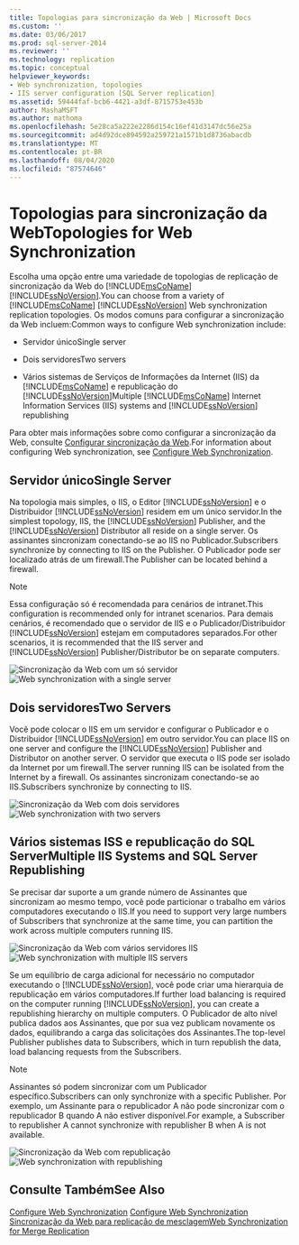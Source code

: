 ```yaml
---
title: Topologias para sincronização da Web | Microsoft Docs
ms.custom: ''
ms.date: 03/06/2017
ms.prod: sql-server-2014
ms.reviewer: ''
ms.technology: replication
ms.topic: conceptual
helpviewer_keywords:
- Web synchronization, topologies
- IIS server configuration [SQL Server replication]
ms.assetid: 59444faf-bcb6-4421-a3df-8715753e453b
author: MashaMSFT
ms.author: mathoma
ms.openlocfilehash: 5e28ca5a222e2286d154c16ef41d3147dc56e25a
ms.sourcegitcommit: ad4d92dce894592a259721a1571b1d8736abacdb
ms.translationtype: MT
ms.contentlocale: pt-BR
ms.lasthandoff: 08/04/2020
ms.locfileid: "87574646"
---
```

# <a name="topologies-for-web-synchronization"></a><span data-ttu-id="89169-102">Topologias para sincronização da Web</span><span class="sxs-lookup"><span data-stu-id="89169-102">Topologies for Web Synchronization</span></span>
  <span data-ttu-id="89169-103">Escolha uma opção entre uma variedade de topologias de replicação de sincronização da Web do [!INCLUDE[msCoName](../../includes/msconame-md.md)] [!INCLUDE[ssNoVersion](../../includes/ssnoversion-md.md)].</span><span class="sxs-lookup"><span data-stu-id="89169-103">You can choose from a variety of [!INCLUDE[msCoName](../../includes/msconame-md.md)] [!INCLUDE[ssNoVersion](../../includes/ssnoversion-md.md)] Web synchronization replication topologies.</span></span> <span data-ttu-id="89169-104">Os modos comuns para configurar a sincronização da Web incluem:</span><span class="sxs-lookup"><span data-stu-id="89169-104">Common ways to configure Web synchronization include:</span></span>  
  
-   <span data-ttu-id="89169-105">Servidor único</span><span class="sxs-lookup"><span data-stu-id="89169-105">Single server</span></span>  
  
-   <span data-ttu-id="89169-106">Dois servidores</span><span class="sxs-lookup"><span data-stu-id="89169-106">Two servers</span></span>  
  
-   <span data-ttu-id="89169-107">Vários sistemas de Serviços de Informações da Internet (IIS) da [!INCLUDE[msCoName](../../includes/msconame-md.md)] e republicação do [!INCLUDE[ssNoVersion](../../includes/ssnoversion-md.md)]</span><span class="sxs-lookup"><span data-stu-id="89169-107">Multiple [!INCLUDE[msCoName](../../includes/msconame-md.md)] Internet Information Services (IIS) systems and [!INCLUDE[ssNoVersion](../../includes/ssnoversion-md.md)] republishing</span></span>  
  
 <span data-ttu-id="89169-108">Para obter mais informações sobre como configurar a sincronização da Web, consulte [Configurar sincronização da Web](configure-web-synchronization.md).</span><span class="sxs-lookup"><span data-stu-id="89169-108">For information about configuring Web synchronization, see [Configure Web Synchronization](configure-web-synchronization.md).</span></span>  
  
## <a name="single-server"></a><span data-ttu-id="89169-109">Servidor único</span><span class="sxs-lookup"><span data-stu-id="89169-109">Single Server</span></span>  
 <span data-ttu-id="89169-110">Na topologia mais simples, o IIS, o Editor [!INCLUDE[ssNoVersion](../../includes/ssnoversion-md.md)] e o Distribuidor [!INCLUDE[ssNoVersion](../../includes/ssnoversion-md.md)] residem em um único servidor.</span><span class="sxs-lookup"><span data-stu-id="89169-110">In the simplest topology, IIS, the [!INCLUDE[ssNoVersion](../../includes/ssnoversion-md.md)] Publisher, and the [!INCLUDE[ssNoVersion](../../includes/ssnoversion-md.md)] Distributor all reside on a single server.</span></span> <span data-ttu-id="89169-111">Os assinantes sincronizam conectando-se ao IIS no Publicador.</span><span class="sxs-lookup"><span data-stu-id="89169-111">Subscribers synchronize by connecting to IIS on the Publisher.</span></span> <span data-ttu-id="89169-112">O Publicador pode ser localizado atrás de um firewall.</span><span class="sxs-lookup"><span data-stu-id="89169-112">The Publisher can be located behind a firewall.</span></span>  
  
> [!NOTE]  
>  <span data-ttu-id="89169-113">Essa configuração só é recomendada para cenários de intranet.</span><span class="sxs-lookup"><span data-stu-id="89169-113">This configuration is recommended only for intranet scenarios.</span></span> <span data-ttu-id="89169-114">Para demais cenários, é recomendado que o servidor de IIS e o Publicador/Distribuidor [!INCLUDE[ssNoVersion](../../includes/ssnoversion-md.md)] estejam em computadores separados.</span><span class="sxs-lookup"><span data-stu-id="89169-114">For other scenarios, it is recommended that the IIS server and [!INCLUDE[ssNoVersion](../../includes/ssnoversion-md.md)] Publisher/Distributor be on separate computers.</span></span>  
  
 <span data-ttu-id="89169-115">![Sincronização da Web com um só servidor](media/web-sync02.gif "Sincronização da Web com um só servidor")</span><span class="sxs-lookup"><span data-stu-id="89169-115">![Web synchronization with a single server](media/web-sync02.gif "Web synchronization with a single server")</span></span>  
  
## <a name="two-servers"></a><span data-ttu-id="89169-116">Dois servidores</span><span class="sxs-lookup"><span data-stu-id="89169-116">Two Servers</span></span>  
 <span data-ttu-id="89169-117">Você pode colocar o IIS em um servidor e configurar o Publicador e o Distribuidor [!INCLUDE[ssNoVersion](../../includes/ssnoversion-md.md)] em outro servidor.</span><span class="sxs-lookup"><span data-stu-id="89169-117">You can place IIS on one server and configure the [!INCLUDE[ssNoVersion](../../includes/ssnoversion-md.md)] Publisher and Distributor on another server.</span></span> <span data-ttu-id="89169-118">O servidor que executa o IIS pode ser isolado da Internet por um firewall.</span><span class="sxs-lookup"><span data-stu-id="89169-118">The server running IIS can be isolated from the Internet by a firewall.</span></span> <span data-ttu-id="89169-119">Os assinantes sincronizam conectando-se ao IIS.</span><span class="sxs-lookup"><span data-stu-id="89169-119">Subscribers synchronize by connecting to IIS.</span></span>  
  
 <span data-ttu-id="89169-120">![Sincronização da Web com dois servidores](media/web-sync03.gif "Sincronização da Web com dois servidores")</span><span class="sxs-lookup"><span data-stu-id="89169-120">![Web synchronization with two servers](media/web-sync03.gif "Web synchronization with two servers")</span></span>  
  
## <a name="multiple-iis-systems-and-sql-server-republishing"></a><span data-ttu-id="89169-121">Vários sistemas ISS e republicação do SQL Server</span><span class="sxs-lookup"><span data-stu-id="89169-121">Multiple IIS Systems and SQL Server Republishing</span></span>  
 <span data-ttu-id="89169-122">Se precisar dar suporte a um grande número de Assinantes que sincronizam ao mesmo tempo, você pode particionar o trabalho em vários computadores executando o IIS.</span><span class="sxs-lookup"><span data-stu-id="89169-122">If you need to support very large numbers of Subscribers that synchronize at the same time, you can partition the work across multiple computers running IIS.</span></span>  
  
 <span data-ttu-id="89169-123">![Sincronização da Web com vários servidores IIS](media/web-sync04.gif "Sincronização da Web com vários servidores IIS")</span><span class="sxs-lookup"><span data-stu-id="89169-123">![Web synchronization with multiple IIS servers](media/web-sync04.gif "Web synchronization with multiple IIS servers")</span></span>  
  
 <span data-ttu-id="89169-124">Se um equilíbrio de carga adicional for necessário no computador executando o [!INCLUDE[ssNoVersion](../../includes/ssnoversion-md.md)], você pode criar uma hierarquia de republicação em vários computadores.</span><span class="sxs-lookup"><span data-stu-id="89169-124">If further load balancing is required on the computer running [!INCLUDE[ssNoVersion](../../includes/ssnoversion-md.md)], you can create a republishing hierarchy on multiple computers.</span></span> <span data-ttu-id="89169-125">O Publicador de alto nível publica dados aos Assinantes, que por sua vez publicam novamente os dados, equilibrando a carga das solicitações dos Assinantes.</span><span class="sxs-lookup"><span data-stu-id="89169-125">The top-level Publisher publishes data to Subscribers, which in turn republish the data, load balancing requests from the Subscribers.</span></span>  
  
> [!NOTE]  
>  <span data-ttu-id="89169-126">Assinantes só podem sincronizar com um Publicador específico.</span><span class="sxs-lookup"><span data-stu-id="89169-126">Subscribers can only synchronize with a specific Publisher.</span></span> <span data-ttu-id="89169-127">Por exemplo, um Assinante para o republicador A não pode sincronizar com o republicador B quando A não estiver disponível.</span><span class="sxs-lookup"><span data-stu-id="89169-127">For example, a Subscriber to republisher A cannot synchronize with republisher B when A is not available.</span></span>  
  
 <span data-ttu-id="89169-128">![Sincronização da Web com republicação](media/web-sync05.gif "Sincronização da Web com republicação")</span><span class="sxs-lookup"><span data-stu-id="89169-128">![Web synchronization with republishing](media/web-sync05.gif "Web synchronization with republishing")</span></span>  
  
## <a name="see-also"></a><span data-ttu-id="89169-129">Consulte Também</span><span class="sxs-lookup"><span data-stu-id="89169-129">See Also</span></span>  
 <span data-ttu-id="89169-130">[Configure Web Synchronization](configure-web-synchronization.md) </span><span class="sxs-lookup"><span data-stu-id="89169-130">[Configure Web Synchronization](configure-web-synchronization.md) </span></span>  
 [<span data-ttu-id="89169-131">Sincronização da Web para replicação de mesclagem</span><span class="sxs-lookup"><span data-stu-id="89169-131">Web Synchronization for Merge Replication</span></span>](web-synchronization-for-merge-replication.md)  
  
  
